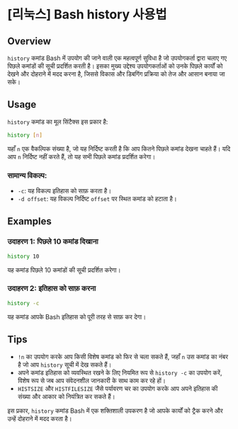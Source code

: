 # [리눅스] Bash history 사용법

## Overview
`history` कमांड Bash में उपयोग की जाने वाली एक महत्वपूर्ण सुविधा है जो उपयोगकर्ता द्वारा चलाए गए पिछले कमांडों की सूची प्रदर्शित करती है। इसका मुख्य उद्देश्य उपयोगकर्ताओं को उनके पिछले कार्यों को देखने और दोहराने में मदद करना है, जिससे विकास और डिबगिंग प्रक्रिया को तेज और आसान बनाया जा सके।

## Usage
`history` कमांड का मूल सिंटैक्स इस प्रकार है:

```bash
history [n]
```

यहाँ `n` एक वैकल्पिक संख्या है, जो यह निर्दिष्ट करती है कि आप कितने पिछले कमांड देखना चाहते हैं। यदि आप `n` निर्दिष्ट नहीं करते हैं, तो यह सभी पिछले कमांड प्रदर्शित करेगा।

### सामान्य विकल्प:
- `-c`: यह विकल्प इतिहास को साफ़ करता है।
- `-d offset`: यह विकल्प निर्दिष्ट `offset` पर स्थित कमांड को हटाता है।

## Examples
### उदाहरण 1: पिछले 10 कमांड दिखाना
```bash
history 10
```
यह कमांड पिछले 10 कमांडों की सूची प्रदर्शित करेगा।

### उदाहरण 2: इतिहास को साफ़ करना
```bash
history -c
```
यह कमांड आपके Bash इतिहास को पूरी तरह से साफ़ कर देगा।

## Tips
- `!n` का उपयोग करके आप किसी विशेष कमांड को फिर से चला सकते हैं, जहाँ `n` उस कमांड का नंबर है जो आप `history` सूची में देख सकते हैं।
- अपने कमांड इतिहास को व्यवस्थित रखने के लिए नियमित रूप से `history -c` का उपयोग करें, विशेष रूप से जब आप संवेदनशील जानकारी के साथ काम कर रहे हों।
- `HISTSIZE` और `HISTFILESIZE` जैसे पर्यावरण चर का उपयोग करके आप अपने इतिहास की संख्या और आकार को नियंत्रित कर सकते हैं। 

इस प्रकार, `history` कमांड Bash में एक शक्तिशाली उपकरण है जो आपके कार्यों को ट्रैक करने और उन्हें दोहराने में मदद करता है।